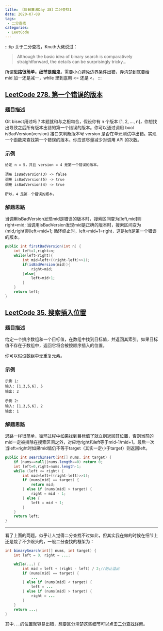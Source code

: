 ```yaml
---
title: 【每日算法Day 38】二分查找1
date: 2020-07-08
tags:
 - 二分查找
categories:
 - LeetCode
---
```

:::tip
关于二分查找，Knuth大佬说过：
> Although the basic idea of binary search is comparatively straightforward, 
the details can be surprisingly tricky... 

所谓**思路很简单，细节是魔鬼**，需要小心避免边界条件出错，弄清楚到底要给 mid 加一还是减一，while 里到底用 <= 还是 <。
:::
<!-- more -->

## [LeetCode 278. 第一个错误的版本](https://leetcode-cn.com/problems/first-bad-version/)
### 题目描述
Git bisect用过吗？本题就和与之相吻合，假设你有 n 个版本 [1, 2, ..., n]，你想找出导致之后所有版本出错的第一个错误的版本。你可以通过调用 bool isBadVersion(version) 接口来判断版本号 version 是否在单元测试中出错。实现一个函数来查找第一个错误的版本。你应该尽量减少对调用 API 的次数。

### 示例
```
给定 n = 5，并且 version = 4 是第一个错误的版本。

调用 isBadVersion(3) -> false
调用 isBadVersion(5) -> true
调用 isBadVersion(4) -> true

所以，4 是第一个错误的版本。 
```
### 解题思路
当调用isBadVersion发现mid是错误的版本时，搜索区间变为[left,mid]则right=mid;
当调用isBadVersion发现mid是正确的版本时，搜索区间变为(mid,right]则left=mid+1;
循环终止时，left=mid+1=right，这是left是第一个错误的版本。
```java
public int firstBadVersion(int n) {
    int left=1,right=n;
    while(left<right){
        int mid=left+((right-left)>>1);
        if(isBadVersion(mid)){
            right=mid;
        }else{
            left=mid+1;
        }
    }
    return left;
}
```


## [LeetCode 35. 搜索插入位置](https://leetcode-cn.com/problems/search-insert-position/)
### 题目描述
给定一个排序数组和一个目标值，在数组中找到目标值，并返回其索引。如果目标值不存在于数组中，返回它将会被按顺序插入的位置。

你可以假设数组中无重复元素。

### 示例
```
示例 1:
输入: [1,3,5,6], 5
输出: 2

示例 2:
输入: [1,3,5,6], 2
输出: 1
```

### 解题思路
思路一样很简单，循环过程中如果找到目标值了就立刻返回其位置，否则当前的mid一定被排除在搜索区间之外，对应地right和left等于mid-1/mid+1。最后一次当left=right时如果mid值仍不等于target（其实一定小于target）则返回left。
```java
public int searchInsert(int[] nums, int target) {
    if (nums==null||nums.length==0) return 0;
    int left=0,right=nums.length-1;
    while (left <= right) {
        int mid=left+((right-left)>>1);
        if (nums[mid] == target) {
            return mid;
        } else if (nums[mid] > target) {
            right = mid - 1;
        } else {
            left = mid + 1;
        }
    }
    return left;
}
```

***
看了上面的两题，似乎让人觉得二分查找不过如此，但其实我在做的时候在细节上还是栽了不少跟头的，一般二分查找的框架为：
```java
int binarySearch(int[] nums, int target) {
    int left = 0, right = ...;

    while(...) {
        int mid = left + (right - left) / 2;//防止溢出
        if (nums[mid] == target) {
            ...
        } else if (nums[mid] < target) {
            left = ...
        } else if (nums[mid] > target) {
            right = ...
        }
    }
    return ...;
}
```
其中`...`的位置就容易出错，想要区分清楚这些细节可以点击[二分查找详解](https://labuladong.gitbook.io/algo/suan-fa-si-wei-xi-lie/er-fen-cha-zhao-xiang-jie)。